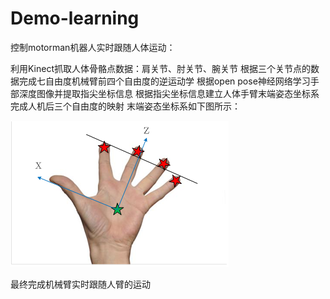 # Demo-learning

控制motorman机器人实时跟随人体运动：

利用Kinect抓取人体骨骼点数据：肩关节、肘关节、腕关节
根据三个关节点的数据完成七自由度机械臂前四个自由度的逆运动学
根据open pose神经网络学习手部深度图像并提取指尖坐标信息
根据指尖坐标信息建立人体手臂末端姿态坐标系完成人机后三个自由度的映射
末端姿态坐标系如下图所示：

![hand.png](https://github.com/brucezhcw/Demo-learning/blob/master/hand.png)

最终完成机械臂实时跟随人臂的运动

